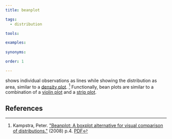 ```yaml
---
title: beanplot

tags:
  - distribution

tools:

examples:
    
synonyms:

order: 1

---
```


shows individual observations as lines while showing the distribution as area, similar to a [density plot](/density-plot). [^kampstra] Functionally, bean plots are similar to a combination of a [violin plot](/violin-plot) and a [strip plot](/strip-plot).

<!--more--> 

## References
[^kampstra]: Kampstra, Peter. ["Beanplot: A boxplot alternative for visual comparison of distributions."](http://dare.ubvu.vu.nl/bitstream/handle/1871/39954/221014.pdf) (2008) p.4. [PDF](http://dare.ubvu.vu.nl/bitstream/handle/1871/39954/221014.pdf)

